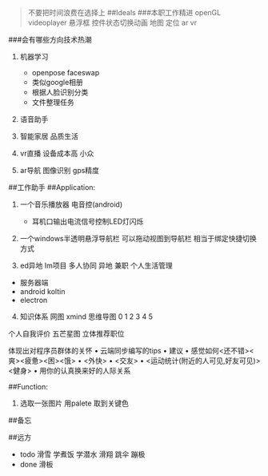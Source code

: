 >不要把时间浪费在选择上
##Ideals
###本职工作精进
openGL videoplayer 悬浮框 控件状态切换动画  地图 定位
ar vr 

###会有哪些方向技术热潮

1. 机器学习
   * openpose faceswap
   * 类似google相册
   * 根据人脸识别分类
   * 文件整理任务
   
2. 语音助手 
3. 智能家居 品质生活
5. vr直播 设备成本高 小众
6. ar导航 图像识别 gps精度

##工作助手
##Application:
1.	一个音乐播放器 电音控(android)
	* 耳机口输出电流信号控制LED灯闪烁
2.	一个windows半透明悬浮导航栏
	可以拖动视图到导航栏 相当于绑定快捷切换方式

3.	ed异地 Im项目 多人协同 异地 兼职 个人生活管理
* 服务器端
* android koltin
* electron

4. 知识体系 网图
xmind 思维导图 0 1 2 3 4 5 

个人自我评价 五芒星图 立体推荐职位

体现出对程序员群体的关怀
•	云端同步编写的tips
•	建议 
•	感觉如何<还不错><爽><疲惫><困><饿>
•	<外快>
•	<交友>
•	<运动统计(附近的人可见,好友可见)><健身>
•	用你的认真换来好的人际关系



##Function:
1.	选取一张图片 用palete 取到关键色

##备忘

##远方
* todo 滑雪  学煮饭  学潜水  滑翔  跳伞  蹦极
* done 滑板

